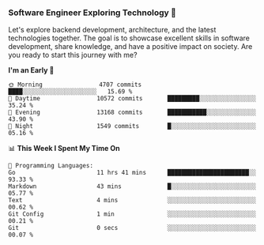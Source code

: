 ### Software Engineer Exploring Technology 🚀 

Let's explore backend development, architecture, and the latest technologies together. The goal is to showcase excellent skills in software development, share knowledge, and have a positive impact on society. Are you ready to start this journey with me?

<!--START_SECTION:waka-->
**I'm an Early 🐤** 

```text
🌞 Morning                4707 commits        ████░░░░░░░░░░░░░░░░░░░░░   15.69 % 
🌆 Daytime                10572 commits       █████████░░░░░░░░░░░░░░░░   35.24 % 
🌃 Evening                13168 commits       ███████████░░░░░░░░░░░░░░   43.90 % 
🌙 Night                  1549 commits        █░░░░░░░░░░░░░░░░░░░░░░░░   05.16 % 
```


📊 **This Week I Spent My Time On** 

```text
💬 Programming Languages: 
Go                       11 hrs 41 mins      ███████████████████████░░   93.33 % 
Markdown                 43 mins             █░░░░░░░░░░░░░░░░░░░░░░░░   05.77 % 
Text                     4 mins              ░░░░░░░░░░░░░░░░░░░░░░░░░   00.62 % 
Git Config               1 min               ░░░░░░░░░░░░░░░░░░░░░░░░░   00.21 % 
Git                      0 secs              ░░░░░░░░░░░░░░░░░░░░░░░░░   00.07 % 
```


<!--END_SECTION:waka-->
